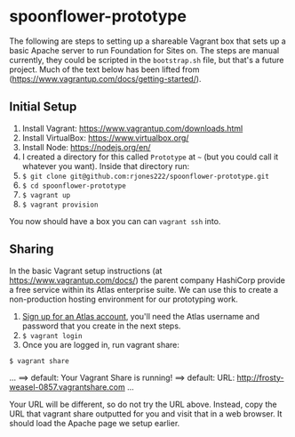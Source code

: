 # spoonflower-prototype

The following are steps to setting up a shareable Vagrant box that sets up a basic Apache server to run Foundation for Sites on. The steps are manual currently, they could be scripted in the `bootstrap.sh` file, but that's a future project. Much of the text below has been lifted from (https://www.vagrantup.com/docs/getting-started/).

## Initial Setup

1. Install Vagrant: https://www.vagrantup.com/downloads.html
2. Install VirtualBox: https://www.virtualbox.org/
3. Install Node: https://nodejs.org/en/
4. I created a directory for this called `Prototype` at `~` (but you could call it whatever you want). Inside that directory run:
5. `$ git clone git@github.com:rjones222/spoonflower-prototype.git`
6. `$ cd spoonflower-prototype`
7. `$ vagrant up`
8. `$ vagrant provision`

You now should have a box you can can `vagrant ssh` into.

## Sharing

In the basic Vagrant setup instructions (at https://www.vagrantup.com/docs/) the parent company HashiCorp provide a free service within its Atlas enterprise suite. We can use this to create a non-production hosting environment for our prototyping work.

1. [Sign up for an Atlas account](https://atlas.hashicorp.com/account/new), you'll need the Atlas username and password that you create in the next steps.
2. `$ vagrant login`
3. Once you are logged in, run vagrant share:

`$ vagrant share`

...
==> default: Your Vagrant Share is running!
==> default: URL: http://frosty-weasel-0857.vagrantshare.com
...

Your URL will be different, so do not try the URL above. Instead, copy the URL that vagrant share outputted for you and visit that in a web browser. It should load the Apache page we setup earlier.



